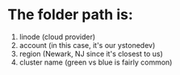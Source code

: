 # The folder path is:

1. linode (cloud provider)
2. account (in this case, it's our ystonedev)
3. region (Newark, NJ since it's closest to us)
4. cluster name (green vs blue is fairly common)
